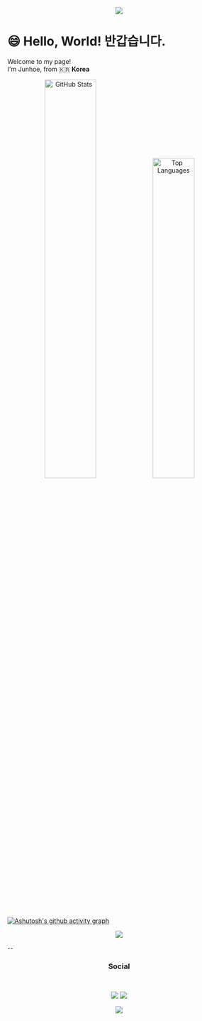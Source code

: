 <p align='center'>
    <img src="https://capsule-render.vercel.app/api?type=waving&color=gradient&height=400&width=100%&section=header&text=안녕하세요,%20Frontend%20개발자%20김준회입니다!%20🎨&fontSize=42&animation=twinkling&fontAlign=50&fontAlignY=40&desc=제%20GitHub에%20방문해주셔서%20감사합니다!%20😊&descAlignY=53&descAlign=50"/>
</p>

# 😄 Hello, World! 반갑습니다.

Welcome to my page!\
I'm Junhoe, from 🇰🇷 **Korea**

<div align="center">
  <img src="https://github-readme-stats.vercel.app/api?username=KimJunhoe153&show_icons=true&theme=tokyonight"height: 200px; width="48%" alt="GitHub Stats" />
  <img src="https://github-readme-stats.vercel.app/api/top-langs/?username=KimJunhoe153&layout=compact&theme=tokyonight"height: 200px; width="43%" alt="Top Languages" />
</div>

[![Ashutosh's github activity graph](https://github-readme-activity-graph.vercel.app/graph?username=KimJunhoe153&theme=github-compact)](https://github.com/ashutosh00710/github-readme-activity-graph)

<p align="center">
  <a href="https://skillicons.dev">
    <img src="https://skillicons.dev/icons?i=html,css,javascript,react,figma,github,ps,pr,ae" />
  </a>
</p>

-- <h3 align="center"><b>Social</b></h3>
</br>
<p align="center">
<a href="mailto:fish.gave.seaweed@gmail.com"><img src="https://img.shields.io/badge/Gmail-D14836?style=for-the-badge&logo=gmail&logoColor=white&link=mailto:fish.gave.seaweed@gmail.com"/></a>
<a href="https://www.instagram.com/fish_gave_seaweed"><img src="https://img.shields.io/badge/Instagram-%23E4405F.svg?style=for-the-badge&logo=Instagram&logoColor=white&link=https://www.instagram.com/fish_gave_seaweed"/></a>
</p>

<p align='center'>
<img src="https://capsule-render.vercel.app/api?type=waving&color=gradient&height=200&width=100%&section=footer"/>
</p>
